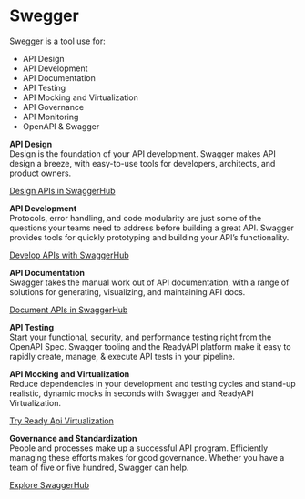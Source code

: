 # Swegger

Swegger is a tool use for:

 - API Design
 - API Development
 - API Documentation
 - API Testing
 - API Mocking and Virtualization
 - API Governance
 - API Monitoring
 - OpenAPI & Swagger

**API Design**  
Design is the foundation of your API development. Swagger makes API design a breeze, with easy-to-use tools for developers, architects, and product owners.

[Design APIs in SwaggerHub](https://swagger.io/tools/swaggerhub/faster-api-design/)



**API Development**  
Protocols, error handling, and code modularity are just some of the questions your teams need to address before building a great API. Swagger provides tools for quickly prototyping and building your API’s functionality.

[Develop APIs with SwaggerHub](https://app.swaggerhub.com/home)

**API Documentation**   
Swagger takes the manual work out of API documentation, with a range of solutions for generating, visualizing, and maintaining API docs.

[Document APIs in SwaggerHub](https://app.swaggerhub.com/home)

**API Testing**  
Start your functional, security, and performance testing right from the OpenAPI Spec. Swagger tooling and the ReadyAPI platform make it easy to rapidly create, manage, & execute API tests in your pipeline.

**API Mocking and Virtualization**  
Reduce dependencies in your development and testing cycles and stand-up realistic, dynamic mocks in seconds with Swagger and ReadyAPI Virtualization.

[Try Ready Api Virtualization](https://smartbear.com/product/ready-api/api-virtualization)

**Governance and Standardization**  
People and processes make up a successful API program. Efficiently managing these efforts makes for good governance. Whether you have a team of five or five hundred, Swagger can help.

[Explore SwaggerHub](https://swagger.io/tools/swaggerhub/enterprise/)
